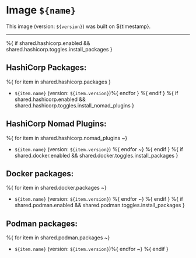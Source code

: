 # Image `${name}`

This image (version: `${version}`) was built on ${timestamp}.

---
%{ if shared.hashicorp.enabled && shared.hashicorp.toggles.install_packages }
## HashiCorp Packages:

%{ for item in shared.hashicorp.packages }
- `${item.name}` (version: `${item.version}`)%{ endfor }
%{ endif }
%{ if shared.hashicorp.enabled && shared.hashicorp.toggles.install_nomad_plugins }
## HashiCorp Nomad Plugins:

%{ for item in shared.hashicorp.nomad_plugins ~}
- `${item.name}` (version: `${item.version}`)
%{ endfor ~}
%{ endif }
%{ if shared.docker.enabled && shared.docker.toggles.install_packages }
## Docker packages:

%{ for item in shared.docker.packages ~}
- `${item.name}` (version: `${item.version}`)
%{ endfor ~}
%{ endif }
%{ if shared.podman.enabled && shared.podman.toggles.install_packages }
## Podman packages:

%{ for item in shared.podman.packages ~}
- `${item.name}` (version: `${item.version}`)%{ endfor ~}
%{ endif }
